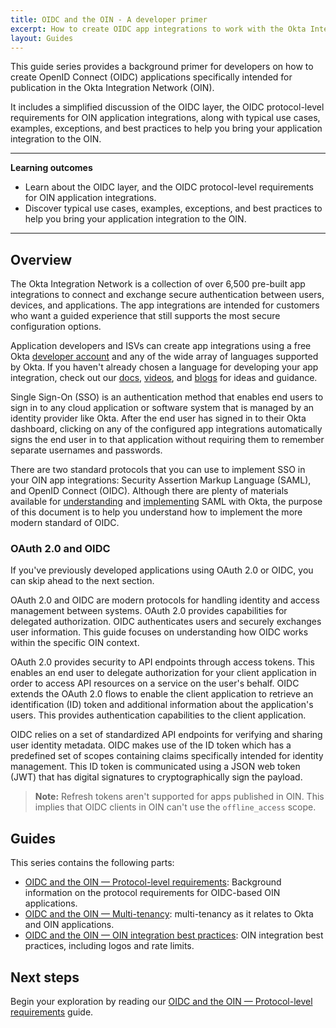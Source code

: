 ```yaml
---
title: OIDC and the OIN - A developer primer
excerpt: How to create OIDC app integrations to work with the Okta Integration Network
layout: Guides
---
```


This guide series provides a background primer for developers on how to create OpenID Connect (OIDC) applications specifically intended for publication in the Okta Integration Network (OIN).

It includes a simplified discussion of the OIDC layer, the OIDC protocol-level requirements for OIN application integrations, along with typical use cases, examples, exceptions, and best practices to help you bring your application integration to the OIN.

---

**Learning outcomes**

* Learn about the OIDC layer, and the OIDC protocol-level requirements for OIN application integrations.
* Discover typical use cases, examples, exceptions, and best practices to help you bring your application integration to the OIN.

---

## Overview

The Okta Integration Network is a collection of over 6,500 pre-built app integrations to connect and exchange secure authentication between users, devices, and applications. The app integrations are intended for customers who want a guided experience that still supports the most secure configuration options.

Application developers and ISVs can create app integrations using a free Okta [developer account](https://developer.okta.com/signup/) and any of the wide array of languages supported by Okta. If you haven't already chosen a language for developing your app integration, check out our [docs](/docs/), [videos](https://www.youtube.com/c/OktaDev/), and [blogs](https://developer.okta.com/blog/) for ideas and guidance.

Single Sign-On (SSO) is an authentication method that enables end users to sign in to any cloud application or software system that is managed by an identity provider like Okta. After the end user has signed in to their Okta dashboard, clicking on any of the configured app integrations automatically signs the end user in to that application without requiring them to remember separate usernames and passwords.

There are two standard protocols that you can use to implement SSO in your OIN app integrations: Security Assertion Markup Language (SAML), and OpenID Connect (OIDC). Although there are plenty of materials available for [understanding](/docs/concepts/saml/) and [implementing](/docs/guides/build-sso-integration/saml2/main/) SAML with Okta, the purpose of this document is to help you understand how to implement the more modern standard of OIDC.

### OAuth 2.0 and OIDC

If you've previously developed applications using OAuth 2.0 or OIDC, you can skip ahead to the next section.

OAuth 2.0 and OIDC are modern protocols for handling identity and access management between systems. OAuth 2.0 provides capabilities for delegated authorization. OIDC authenticates users and securely exchanges user information. This guide focuses on understanding how OIDC works within the specific OIN context.

OAuth 2.0 provides security to API endpoints through access tokens. This enables an end user to delegate authorization for your client application in order to access API resources on a service on the user's behalf. OIDC extends the OAuth 2.0 flows to enable the client application to retrieve an identification (ID) token and additional information about the application's users. This provides authentication capabilities to the client application.

OIDC relies on a set of standardized API endpoints for verifying and sharing user identity metadata. OIDC makes use of the ID token which has a predefined set of scopes containing claims specifically intended for identity management. This ID token is communicated using a JSON web token (JWT) that has digital signatures to cryptographically sign the payload.

> **Note:** Refresh tokens aren't supported for apps published in OIN. This implies that OIDC clients in OIN can't use the `offline_access` scope.

## Guides

This series contains the following parts:

* [OIDC and the OIN &mdash; Protocol-level requirements](/docs/guides/oin-oidc-protocols/): Background information on the protocol requirements for OIDC-based OIN applications.
* [OIDC and the OIN &mdash; Multi-tenancy](/docs/guides/oin-oidc-multi-tenancy/): multi-tenancy as it relates to Okta and OIN applications.
* [OIDC and the OIN &mdash; OIN integration best practices](/docs/guides/oin-oidc-best-practices/): OIN integration best practices, including logos and rate limits.

## Next steps

Begin your exploration by reading our [OIDC and the OIN &mdash; Protocol-level requirements](/docs/guides/oin-oidc-protocols/) guide.

